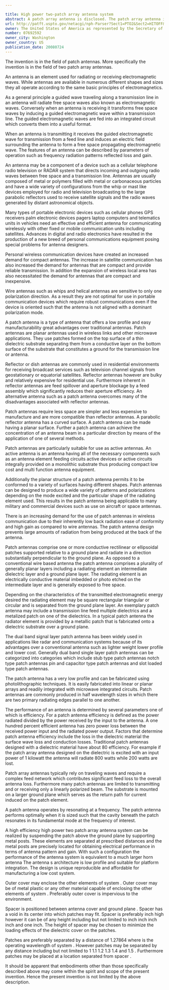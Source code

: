 ```yaml
---

title: High power two-patch array antenna system
abstract: A patch array antenna is disclosed. The patch array antenna includes a ground plane with two patches. Each patch is supported from the ground plane only by metal posts. The patch array antenna further includes two-pin-feed probes, each pin-feed probe coupled to one patch, and a two-way high power divider attached to both pin-feed probes.
url: http://patft.uspto.gov/netacgi/nph-Parser?Sect1=PTO2&Sect2=HITOFF&p=1&u=%2Fnetahtml%2FPTO%2Fsearch-adv.htm&r=1&f=G&l=50&d=PALL&S1=07692592&OS=07692592&RS=07692592
owner: The United States of America as represented by the Secretary of the Army
number: 07692592
owner_city: Washington
owner_country: US
publication_date: 20080724
---
```

The invention is in the field of patch antennas. More specifically the invention is in the field of two patch array antennas.

An antenna is an element used for radiating or receiving electromagnetic waves. While antennas are available in numerous different shapes and sizes they all operate according to the same basic principles of electromagnetics.

As a general principle a guided wave traveling along a transmission line in an antenna will radiate free space waves also known as electromagnetic waves. Conversely when an antenna is receiving it transforms free space waves by inducing a guided electromagnetic wave within a transmission line. The guided electromagnetic waves are fed into an integrated circuit which converts them into a useful format.

When an antenna is transmitting it receives the guided electromagnetic wave for transmission from a feed line and induces an electric field surrounding the antenna to form a free space propagating electromagnetic wave. The features of an antenna can be described by parameters of operation such as frequency radiation patterns reflected loss and gain.

An antenna may be a component of a device such as a cellular telephone radio television or RADAR system that directs incoming and outgoing radio waves between free space and a transmission line. Antennas are usually composed of metal or polymers filled with metal or carbonaceous particles and have a wide variety of configurations from the whip or mast like devices employed for radio and television broadcasting to the large parabolic reflectors used to receive satellite signals and the radio waves generated by distant astronomical objects.

Many types of portable electronic devices such as cellular phones GPS receivers palm electronic devices pagers laptop computers and telematics units in vehicles need an effective and efficient antenna for communicating wirelessly with other fixed or mobile communication units including satellites. Advances in digital and radio electronics have resulted in the production of a new breed of personal communications equipment posing special problems for antenna designers.

Personal wireless communication devices have created an increased demand for compact antennas. The increase in satellite communication has also increased the demand for antennas that are compact and provide reliable transmission. In addition the expansion of wireless local area has also necessitated the demand for antennas that are compact and inexpensive.

Wire antennas such as whips and helical antennas are sensitive to only one polarization direction. As a result they are not optimal for use in portable communication devices which require robust communications even if the device is oriented such that the antenna is not aligned with a dominant polarization mode.

A patch antenna is a type of antenna that offers a low profile and easy manufacturability great advantages over traditional antennas. Patch antennas are planar antennas used in wireless links and other microwave applications. They use patches formed on the top surface of a thin dielectric substrate separating them from a conductive layer on the bottom surface of the substrate that constitutes a ground for the transmission line or antenna.

Reflector or dish antennas are commonly used in residential environments for receiving broadcast services such as television channel signals from geostationary or equatorial satellites. Reflector antennas however are bulky and relatively expensive for residential use. Furthermore inherent in reflector antennas are feed spillover and aperture blockage by a feed assembly which significantly reduces their aperture efficiency. An alternative antenna such as a patch antenna overcomes many of the disadvantages associated with reflector antennas.

Patch antennas require less space are simpler and less expensive to manufacture and are more compatible than reflector antennas. A parabolic reflector antenna has a curved surface. A patch antenna can be made having a planar surface. Further a patch antenna can achieve the concentration of an antenna beam in a particular direction by means of the application of one of several methods.

Patch antennas are particularly suitable for use as active antennas. An active antenna is an antenna having all of the necessary components such as an antenna element feeding circuits active devices or active circuits integrally provided on a monolithic substrate thus producing compact low cost and multi function antenna equipment.

Additionally the planar structure of a patch antenna permits it to be conformed to a variety of surfaces having different shapes. Patch antennas can be designed to produce a wide variety of patterns and polarizations depending on the mode excited and the particular shape of the radiating element used. This results in the patch antenna being applicable to many military and commercial devices such as use on aircraft or space antennas.

There is an increasing demand for the use of patch antennas in wireless communication due to their inherently low back radiation ease of conformity and high gain as compared to wire antennas. The patch antenna design prevents large amounts of radiation from being produced at the back of the antenna.

Patch antennas comprise one or more conductive rectilinear or ellipsoidal patches supported relative to a ground plane and radiate in a direction substantially perpendicular to the ground plane. As opposed to a conventional wire based antenna the patch antenna comprises a plurality of generally planar layers including a radiating element an intermediate dielectric layer and a ground plane layer. The radiating element is an electrically conductive material imbedded or photo etched on the intermediate layer and is generally exposed to free space.

Depending on the characteristics of the transmitted electromagnetic energy desired the radiating element may be square rectangular triangular or circular and is separated from the ground plane layer. An exemplary patch antenna may include a transmission line feed multiple dielectrics and a metalized patch on one of the dielectrics. In a typical patch antenna the radiator element is provided by a metallic patch that is fabricated onto a dielectric substrate over a ground plane.

The dual band signal layer patch antenna has been widely used in applications like radar and communication systems because of its advantages over a conventional antenna such as lighter weight lower profile and lower cost. Generally dual band single layer patch antennas can be categorized into categories which include stub type patch antennas notch type patch antennas pin and capacitor type patch antennas and slot loaded type patch antennas.

The patch antenna has a very low profile and can be fabricated using photolithographic techniques. It is easily fabricated into linear or planar arrays and readily integrated with microwave integrated circuits. Patch antennas are commonly produced in half wavelength sizes in which there are two primary radiating edges parallel to one another.

The performance of an antenna is determined by several parameters one of which is efficiency. For a patch antenna efficiency is defined as the power radiated divided by the power received by the input to the antenna. A one hundred percent efficient antenna has zero power loss between the received power input and the radiated power output. Factors that determine patch antenna efficiency include the loss in the dielectric material the surface wave loss and conduction losses. Traditional patch antennas designed with a dielectric material have about 80 efficiency. For example if the patch array antenna designed on the dielectric is excited with an input power of 1 kilowatt the antenna will radiate 800 watts while 200 watts are lost.

Patch array antennas typically rely on traveling waves and require a complex feed network which contributes significant feed loss to the overall antenna loss. Furthermore many patch antennas are limited to transmitting and or receiving only a linearly polarized beam. The substrate is mounted on a larger ground plane which serves as the return path for current induced on the patch element.

A patch antenna operates by resonating at a frequency. The patch antenna performs optimally when it is sized such that the cavity beneath the patch resonates in its fundamental mode at the frequency of interest.

A high efficiency high power two patch array antenna system can be realized by suspending the patch above the ground plane by supporting metal posts. These elements are separated at prescribed distances and the metal posts are precisely located for obtaining electrical performance in terms of antenna pattern and gain. With such a configuration the performance of the antenna system is equivalent to a much larger horn antenna The antenna s architecture is low profile and suitable for platform integration. The design is unique reproducible and affordable for manufacturing a low cost system.

Outer cover may enclose the other elements of system . Outer cover may be of metal plastic or any other material capable of enclosing the other elements of system . Preferably outer cover is impervious to the environment.

Spacer is positioned between antenna cover and ground plane . Spacer has a void in its center into which patches may fit. Spacer is preferably inch high however it can be of any height including but not limited to inch inch inch inch and one inch. The height of spacer may be chosen to minimize the loading effects of the dielectric cover on the patches.

Patches are preferably separated by a distance of 1.27864 where is the operating wavelength of system . However patches may be separated by any distance including but not limited to 1 1.1 1.2 1.3 1.4 and 1.5 . Furthermore patches may be placed at a location separated from spacer .

It should be apparent that embodiments other than those specifically described above may come within the spirit and scope of the present invention. Hence the present invention is not limited by the above description.


